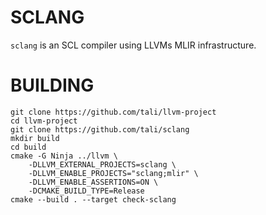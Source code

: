# SCLANG

`sclang` is an SCL compiler using LLVMs MLIR infrastructure.

# BUILDING

```
git clone https://github.com/tali/llvm-project
cd llvm-project
git clone https://github.com/tali/sclang
mkdir build
cd build
cmake -G Ninja ../llvm \
    -DLLVM_EXTERNAL_PROJECTS=sclang \
    -DLLVM_ENABLE_PROJECTS="sclang;mlir" \
    -DLLVM_ENABLE_ASSERTIONS=ON \
    -DCMAKE_BUILD_TYPE=Release
cmake --build . --target check-sclang
```


